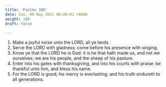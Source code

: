 ```yaml
---
title: 'Psalms 100'
date: Sun, 09 May 2021 00:00:01 +0000
weight: 100
draft: false
  
---
```


1. Make a joyful noise unto the LORD, all ye lands.
2. Serve the LORD with gladness: come before his presence with singing.
3. Know ye that the LORD he is God: it is he that hath made us, and not we ourselves; we are his people, and the sheep of his pasture.
4. Enter into his gates with thanksgiving, and into his courts with praise: be thankful unto him, and bless his name.
5. For the LORD is good; his mercy is everlasting; and his truth endureth to all generations.
